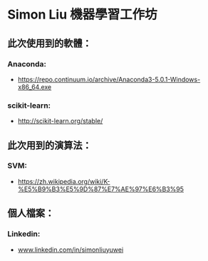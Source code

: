 # Simon Liu 機器學習工作坊

## 此次使用到的軟體：
### Anaconda:
- https://repo.continuum.io/archive/Anaconda3-5.0.1-Windows-x86_64.exe

### scikit-learn:
- http://scikit-learn.org/stable/

## 此次用到的演算法：

### SVM:
- https://zh.wikipedia.org/wiki/K-%E5%B9%B3%E5%9D%87%E7%AE%97%E6%B3%95

## 個人檔案：
### Linkedin: 
- www.linkedin.com/in/simonliuyuwei
